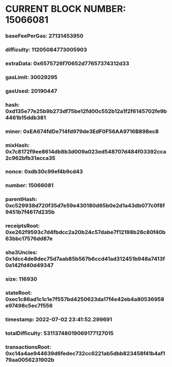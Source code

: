 # CURRENT BLOCK NUMBER: 15066081

### baseFeePerGas: 27131453950
### difficulty: 11205084773005903
### extraData: 0x6575726f70652d77657374312d33
### gasLimit: 30029295
### gasUsed: 20190447
### hash: 0xd135e77e25b9b273df75be12fd00c552b12a1f2f6145702fe9b4461b15ddb381
### miner: 0xEA674fdDe714fd979de3EdF0F56AA9716B898ec8
### mixHash: 0x7c8172f9ee8614db8b3d009a023ed548707d484f03392cca2c962bfb31acca35
### nonce: 0xdb30c99ef4b9cd43
### number: 15066081
### parentHash: 0xc529938d720f35d7e59e430180d65b0e2d1a43db077c0f8f9451b7f4617d235b
### receiptsRoot: 0xe262f9593c7d4fbdcc2a20b24c57dabe7f12198b28c80f40b63bbc17576dd87e
### sha3Uncles: 0x1dcc4de8dec75d7aab85b567b6ccd41ad312451b948a7413f0a142fd40d49347
### size: 116930
### stateRoot: 0xec1c86ad1c1c1e7f557bd4250623da17f4e42eb4a80536958e97498c5ec7f556
### timestamp: 2022-07-02 23:41:52.299691
### totalDifficulty: 53113748019069177127015
### transactionsRoot: 0xc14a4ae944639d6fedec732cc6221ab5dbb823458f41b4af179aa0056231902b
